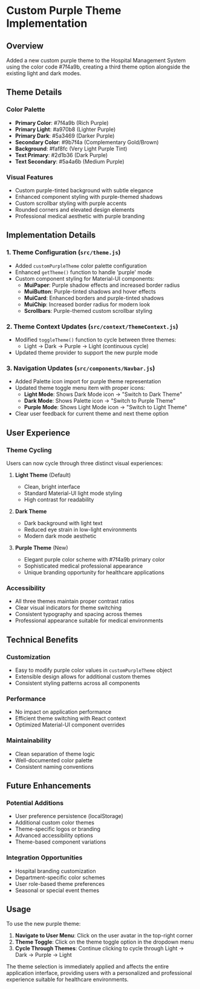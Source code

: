 # Custom Purple Theme Implementation

## Overview

Added a new custom purple theme to the Hospital Management System using the color code #7f4a9b, creating a third theme option alongside the existing light and dark modes.

## Theme Details

### Color Palette

- **Primary Color**: #7f4a9b (Rich Purple)
- **Primary Light**: #a970b8 (Lighter Purple)
- **Primary Dark**: #5a3469 (Darker Purple)
- **Secondary Color**: #9b7f4a (Complementary Gold/Brown)
- **Background**: #faf8fc (Very Light Purple Tint)
- **Text Primary**: #2d1b36 (Dark Purple)
- **Text Secondary**: #5a4a6b (Medium Purple)

### Visual Features

- Custom purple-tinted background with subtle elegance
- Enhanced component styling with purple-themed shadows
- Custom scrollbar styling with purple accents
- Rounded corners and elevated design elements
- Professional medical aesthetic with purple branding

## Implementation Details

### 1. Theme Configuration (`src/theme.js`)

- Added `customPurpleTheme` color palette configuration
- Enhanced `getTheme()` function to handle 'purple' mode
- Custom component styling for Material-UI components:
  - **MuiPaper**: Purple shadow effects and increased border radius
  - **MuiButton**: Purple-tinted shadows and hover effects
  - **MuiCard**: Enhanced borders and purple-tinted shadows
  - **MuiChip**: Increased border radius for modern look
  - **Scrollbars**: Purple-themed custom scrollbar styling

### 2. Theme Context Updates (`src/context/ThemeContext.js`)

- Modified `toggleTheme()` function to cycle between three themes:
  - Light → Dark → Purple → Light (continuous cycle)
- Updated theme provider to support the new purple mode

### 3. Navigation Updates (`src/components/Navbar.js`)

- Added Palette icon import for purple theme representation
- Updated theme toggle menu item with proper icons:
  - **Light Mode**: Shows Dark Mode icon → "Switch to Dark Theme"
  - **Dark Mode**: Shows Palette icon → "Switch to Purple Theme"
  - **Purple Mode**: Shows Light Mode icon → "Switch to Light Theme"
- Clear user feedback for current theme and next theme option

## User Experience

### Theme Cycling

Users can now cycle through three distinct visual experiences:

1. **Light Theme** (Default)

   - Clean, bright interface
   - Standard Material-UI light mode styling
   - High contrast for readability

2. **Dark Theme**

   - Dark background with light text
   - Reduced eye strain in low-light environments
   - Modern dark mode aesthetic

3. **Purple Theme** (New)
   - Elegant purple color scheme with #7f4a9b primary color
   - Sophisticated medical professional appearance
   - Unique branding opportunity for healthcare applications

### Accessibility

- All three themes maintain proper contrast ratios
- Clear visual indicators for theme switching
- Consistent typography and spacing across themes
- Professional appearance suitable for medical environments

## Technical Benefits

### Customization

- Easy to modify purple color values in `customPurpleTheme` object
- Extensible design allows for additional custom themes
- Consistent styling patterns across all components

### Performance

- No impact on application performance
- Efficient theme switching with React context
- Optimized Material-UI component overrides

### Maintainability

- Clean separation of theme logic
- Well-documented color palette
- Consistent naming conventions

## Future Enhancements

### Potential Additions

- User preference persistence (localStorage)
- Additional custom color themes
- Theme-specific logos or branding
- Advanced accessibility options
- Theme-based component variations

### Integration Opportunities

- Hospital branding customization
- Department-specific color schemes
- User role-based theme preferences
- Seasonal or special event themes

## Usage

To use the new purple theme:

1. **Navigate to User Menu**: Click on the user avatar in the top-right corner
2. **Theme Toggle**: Click on the theme toggle option in the dropdown menu
3. **Cycle Through Themes**: Continue clicking to cycle through Light → Dark → Purple → Light

The theme selection is immediately applied and affects the entire application interface, providing users with a personalized and professional experience suitable for healthcare environments.

